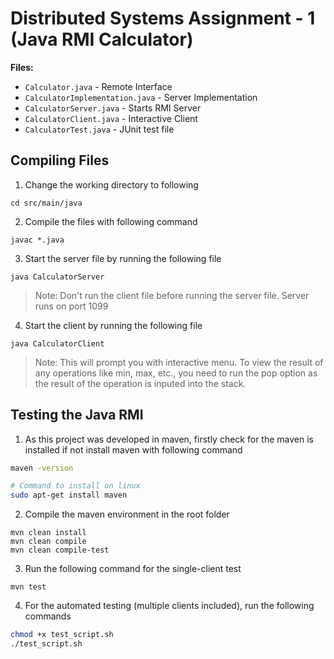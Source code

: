 # Distributed Systems Assignment - 1 (Java RMI Calculator)

**Files:**
- `Calculator.java` - Remote Interface
- `CalculatorImplementation.java` - Server Implementation
- `CalculatorServer.java` - Starts RMI Server
- `CalculatorClient.java` - Interactive Client
- `CalculatorTest.java` - JUnit test file

## Compiling Files

1. Change the working directory to following
```
cd src/main/java
```

2. Compile the files with following command
```
javac *.java
```

3. Start the server file by running the following file
```
java CalculatorServer
```
> Note: Don't run the client file before running the server file. Server runs on port 1099

4. Start the client by running the following file
```
java CalculatorClient
```
> Note: This will prompt you with interactive menu. To view the result of any operations like min, max, etc., you need to run the pop option as the result of the operation is inputed into the stack.

## Testing the Java RMI

1. As this project was developed in maven, firstly check for the maven is installed if not install maven with following command
```bash
maven -version

# Command to install on linux
sudo apt-get install maven
```

2. Compile the maven environment in the root folder
```
mvn clean install
mvn clean compile
mvn clean compile-test
```

3. Run the following command for the single-client test
```
mvn test
```

4. For the automated testing (multiple clients included), run the following commands
```bash
chmod +x test_script.sh
./test_script.sh
```
